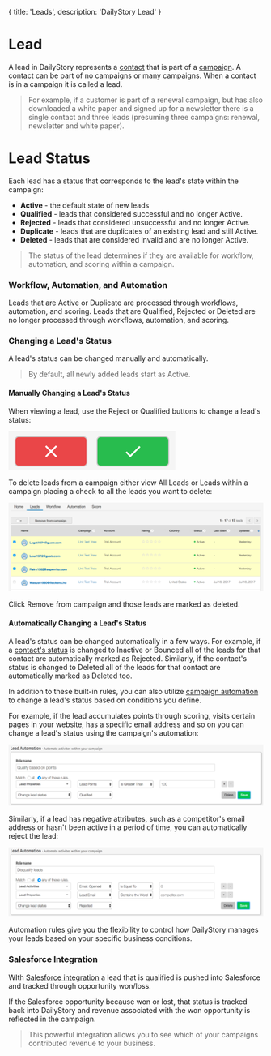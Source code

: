 {
	title: 'Leads',
	description: 'DailyStory Lead'
}
# Lead
A lead in DailyStory represents a [contact](/contacts) that is part of a [campaign](/campaigns). A contact can be part of no campaigns or many campaigns. When a contact is in a campaign it is called a lead.

> For example, if a customer is part of a renewal campaign, but has also downloaded a white paper and signed up for a newsletter there is a single contact and three leads (presuming three campaigns: renewal, newsletter and white paper).

# Lead Status
Each lead has a status that corresponds to the lead's state within the campaign:

* **Active** - the default state of new leads
* **Qualified** - leads that considered successful and no longer Active.
* **Rejected** - leads that considered unsuccessful and no longer Active.
* **Duplicate** - leads that are duplicates of an existing lead and still Active.
* **Deleted** - leads that are considered invalid and are no longer Active.

> The status of the lead determines if they are available for workflow, automation, and scoring within a campaign.

### Workflow, Automation, and Automation
Leads that are Active or Duplicate are processed through workflows, automation, and scoring. Leads that are Qualified, Rejected or Deleted are no longer processed through workflows, automation, and scoring.

### Changing a Lead's Status
A lead's status can be changed manually and automatically.

> By default, all newly added leads start as Active.

#### Manually Changing a Lead's Status
When viewing a lead, use the Reject or Qualified buttons to change a lead's status:
	
![Lead Buttons](/articles/leads/leads-01.png "Lead Buttons")

To delete leads from a campaign either view All Leads or Leads within a campaign placing a check to all the leads you want to delete:

![Lead Bulk Edit](/articles/leads/leads-02.png "Lead Bulk Edit")

Click Remove from campaign and those leads are marked as deleted.

#### Automatically Changing a Lead's Status
A lead's status can be changed automatically in a few ways. For example, if a [contact's status](/contacts) is changed to Inactive or Bounced all of the leads for that contact are automatically marked as Rejected. Similarly, if the contact's status is changed to Deleted all of the leads for that contact are automatically marked as Deleted too.

In addition to these built-in rules, you can also utilize [campaign automation](/campaigns) to change a lead's status based on conditions you define.

For example, if the lead accumulates points through scoring, visits certain pages in your website, has a specific email address and so on you can change a lead's status using the campaign's automation:

![Automate Qualification](/articles/leads/leads-03.png "Automate Qualification")

Similarly, if a lead has negative attributes, such as a competitor's email address or hasn't been active in a period of time, you can automatically reject the lead:
	
![Automate Disqualification](/articles/leads/leads-04.png "Automate Disqualification")

Automation rules give you the flexibility to control how DailyStory manages your leads based on your specific business conditions.	

### Salesforce Integration
WIth [Salesforce integration](/integrations/salesforce) a lead that is qualified is pushed into Salesforce and tracked through opportunity won/loss. 

If the Salesforce opportunity because won or lost, that status is tracked back into DailyStory and revenue associated with the won opportunity is reflected in the campaign.

> This powerful integration allows you to see which of your campaigns contributed revenue to your business.